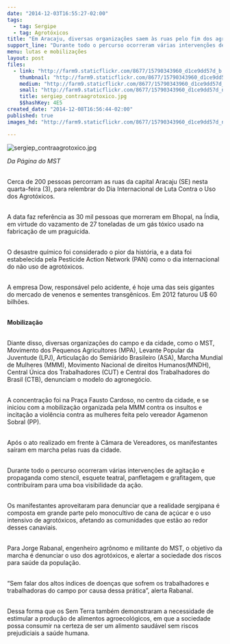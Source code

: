 ```yaml
---
date: "2014-12-03T16:55:27-02:00"
tags:
  - tag: Sergipe
  - tag: Agrotóxicos
title: "Em Aracaju, diversas organizações saem às ruas pelo fim dos agrotóxicos"
support_line: "Durante todo o percurso ocorreram várias intervenções de agitação e propaganda como stencil, esquete teatral, panfletagem e grafitagem."
menu: lutas e mobilizações
layout: post
files:
  - link: "http://farm9.staticflickr.com/8677/15790343960_d1ce9dd57d_b.jpg"
    thumbnail: "http://farm9.staticflickr.com/8677/15790343960_d1ce9dd57d_t.jpg"
    medium: "http://farm9.staticflickr.com/8677/15790343960_d1ce9dd57d_z.jpg"
    small: "http://farm9.staticflickr.com/8677/15790343960_d1ce9dd57d_n.jpg"
    title: sergiep_contraagrotoxico.jpg
    $$hashKey: 4E5
created_date: "2014-12-08T16:56:44-02:00"
published: true
images_hd: "http://farm9.staticflickr.com/8677/15790343960_d1ce9dd57d_n.jpg"

---
```

<p><img alt="sergiep_contraagrotoxico.jpg" src="http://farm9.staticflickr.com/8677/15790343960_d1ce9dd57d_b.jpg" /></p>

<p><em>Da P&aacute;gina do MST</em></p>

<p><br />
Cerca de 200 pessoas percorram as ruas da capital Aracaju (SE) nesta quarta-feira (3), para relembrar do Dia Internacional de Luta Contra o Uso dos Agrot&oacute;xicos.</p>

<p><br />
A data faz refer&ecirc;ncia as 30 mil pessoas que morreram em Bhopal, na &Iacute;ndia, em virtude do vazamento de 27 toneladas de um g&aacute;s t&oacute;xico usado na fabrica&ccedil;&atilde;o de um praguicida.</p>

<p><br />
O desastre qu&iacute;mico foi considerado o pior da hist&oacute;ria, e a data foi estabelecida pela Pesticide Action Network (PAN) como o dia internacional do n&atilde;o uso de agrot&oacute;xicos.&nbsp;</p>

<p><br />
A empresa Dow, respons&aacute;vel pelo acidente, &eacute; hoje uma das seis gigantes do mercado de venenos e sementes transg&ecirc;nicos. Em 2012 faturou U$ 60 bilh&otilde;es.</p>

<p><br />
<strong>Mobiliza&ccedil;&atilde;o&nbsp;</strong></p>

<p><br />
Diante disso, diversas organiza&ccedil;&otilde;es do campo e da cidade, como o MST, Movimento dos Pequenos Agricultores (MPA), Levante Popular da Juventude (LPJ), Articula&ccedil;&atilde;o do Semi&aacute;rido Brasileiro (ASA), Marcha Mundial de Mulheres (MMM), Movimento Nacional de direitos Humanos(MNDH), Central &Uacute;nica dos Trabalhadores (CUT) e Central dos Trabalhadores do Brasil (CTB), denunciam o modelo do agroneg&oacute;cio.&nbsp;</p>

<p><br />
A concentra&ccedil;&atilde;o foi na Pra&ccedil;a Fausto Cardoso, no centro da cidade, e se iniciou com a mobiliza&ccedil;&atilde;o organizada pela MMM contra os insultos e incita&ccedil;&atilde;o a viol&ecirc;ncia contra as mulheres feita pelo vereador Agamenon Sobral (PP).</p>

<p><br />
Ap&oacute;s o ato realizado em frente &agrave; C&acirc;mara de Vereadores, os manifestantes sa&iacute;ram em marcha pelas ruas da cidade.&nbsp;</p>

<p><br />
Durante todo o percurso ocorreram v&aacute;rias interven&ccedil;&otilde;es de agita&ccedil;&atilde;o e propaganda como stencil, esquete teatral, panfletagem e grafitagem, que contribu&iacute;ram para uma boa visibilidade da a&ccedil;&atilde;o.</p>

<p><br />
Os manifestantes aproveitaram para denunciar que a realidade sergipana &eacute; composta em grande parte pelo monocultivo de cana de a&ccedil;&uacute;car e o uso intensivo de agrot&oacute;xicos, afetando as comunidades que est&atilde;o ao redor desses canaviais.</p>

<p><br />
Para Jorge Rabanal, engenheiro agr&ocirc;nomo e militante do MST, o objetivo da marcha &eacute; denunciar o uso dos agrot&oacute;xicos, e alertar a sociedade dos riscos para sa&uacute;de da popula&ccedil;&atilde;o.</p>

<p><br />
&ldquo;Sem falar dos altos &iacute;ndices de doen&ccedil;as que sofrem os trabalhadores e trabalhadoras do campo por causa dessa pr&aacute;tica&rdquo;, alerta Rabanal.</p>

<p><br />
Dessa forma que os Sem Terra tamb&eacute;m demonstraram a necessidade de estimular a produ&ccedil;&atilde;o de alimentos agroecol&oacute;gicos, em que a sociedade possa consumir na certeza de ser um alimento saud&aacute;vel sem riscos prejudiciais a sa&uacute;de humana.</p>

